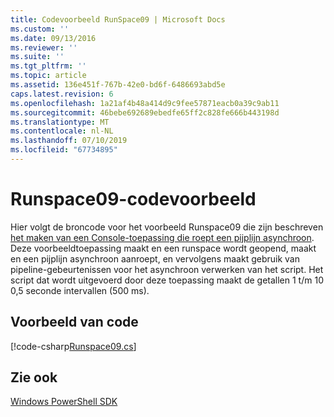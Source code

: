 ```yaml
---
title: Codevoorbeeld RunSpace09 | Microsoft Docs
ms.custom: ''
ms.date: 09/13/2016
ms.reviewer: ''
ms.suite: ''
ms.tgt_pltfrm: ''
ms.topic: article
ms.assetid: 136e451f-767b-42e0-bd6f-6486693abd5e
caps.latest.revision: 6
ms.openlocfilehash: 1a21af4b48a414d9c9fee57871eacb0a39c9ab11
ms.sourcegitcommit: 46bebe692689ebedfe65ff2c828fe666b443198d
ms.translationtype: MT
ms.contentlocale: nl-NL
ms.lasthandoff: 07/10/2019
ms.locfileid: "67734895"
---
```

# <a name="runspace09-code-sample"></a>Runspace09-codevoorbeeld

Hier volgt de broncode voor het voorbeeld Runspace09 die zijn beschreven [het maken van een Console-toepassing die roept een pijplijn asynchroon](https://msdn.microsoft.com/en-us/198c1c94-2a06-457e-93ce-c0d910618e47). Deze voorbeeldtoepassing maakt en een runspace wordt geopend, maakt en een pijplijn asynchroon aanroept, en vervolgens maakt gebruik van pipeline-gebeurtenissen voor het asynchroon verwerken van het script. Het script dat wordt uitgevoerd door deze toepassing maakt de getallen 1 t/m 10 0,5 seconde intervallen (500 ms).

## <a name="code-sample"></a>Voorbeeld van code

[!code-csharp[Runspace09.cs](../../powershell-sdk-samples/SDK-2.0/csharp/Runspace09/Runspace09.cs#L11-L113 "Runspace09.cs")]

## <a name="see-also"></a>Zie ook

[Windows PowerShell SDK](../windows-powershell-reference.md)